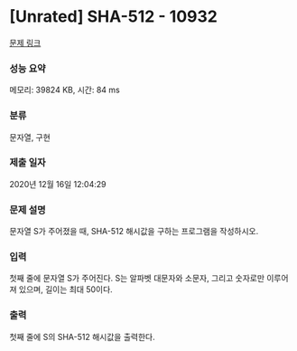 # [Unrated] SHA-512 - 10932 

[문제 링크](https://www.acmicpc.net/problem/10932) 

### 성능 요약

메모리: 39824 KB, 시간: 84 ms

### 분류

문자열, 구현

### 제출 일자

2020년 12월 16일 12:04:29

### 문제 설명

<p>문자열 S가 주어졌을 때, SHA-512 해시값을 구하는 프로그램을 작성하시오.</p>

### 입력 

 <p>첫째 줄에 문자열 S가 주어진다. S는 알파벳 대문자와 소문자, 그리고 숫자로만 이루어져 있으며, 길이는 최대 50이다.</p>

### 출력 

 <p>첫째 줄에 S의 SHA-512 해시값을 출력한다.</p>

